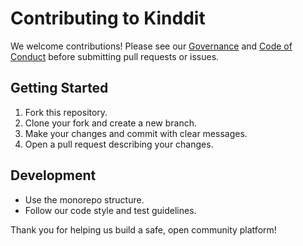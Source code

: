 # Contributing to Kinddit

We welcome contributions! Please see our [Governance](GOVERNANCE.md) and [Code of Conduct](CODE_OF_CONDUCT.md) before submitting pull requests or issues.

## Getting Started

1. Fork this repository.
2. Clone your fork and create a new branch.
3. Make your changes and commit with clear messages.
4. Open a pull request describing your changes.

## Development

- Use the monorepo structure.
- Follow our code style and test guidelines.

Thank you for helping us build a safe, open community platform!